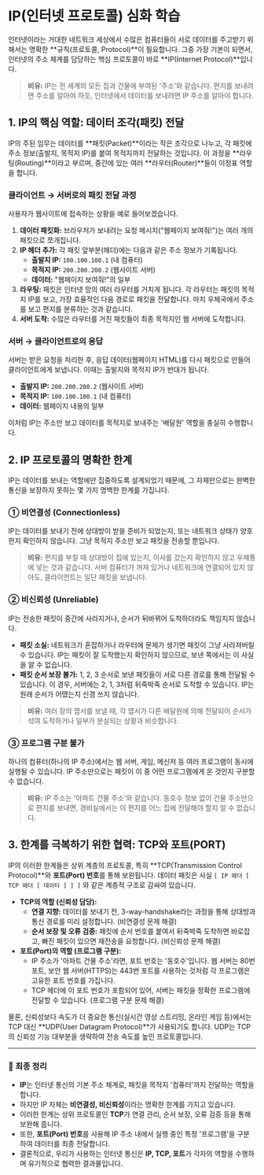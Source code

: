 # IP(인터넷 프로토콜) 심화 학습

인터넷이라는 거대한 네트워크 세상에서 수많은 컴퓨터들이 서로 데이터를 주고받기 위해서는 명확한 **규칙(프로토콜, Protocol)**이 필요합니다. 그중 가장 기본이 되면서, 인터넷의 주소 체계를 담당하는 핵심 프로토콜이 바로 **IP(Internet Protocol)**입니다.

> **비유:** IP는 전 세계의 모든 집과 건물에 부여된 '주소'와 같습니다. 편지를 보내려면 주소를 알아야 하듯, 인터넷에서 데이터를 보내려면 IP 주소를 알아야 합니다.

## 1. IP의 핵심 역할: 데이터 조각(패킷) 전달

IP의 주된 임무는 데이터를 **패킷(Packet)**이라는 작은 조각으로 나누고, 각 패킷에 주소 정보(출발지, 목적지 IP)를 붙여 목적지까지 전달하는 것입니다. 이 과정을 **라우팅(Routing)**이라고 부르며, 중간에 있는 여러 **라우터(Router)**들이 이정표 역할을 합니다.

### 클라이언트 → 서버로의 패킷 전달 과정

사용자가 웹사이트에 접속하는 상황을 예로 들어보겠습니다.

1.  **데이터 패킷화:** 브라우저가 보내려는 요청 메시지("웹페이지 보여줘!")는 여러 개의 패킷으로 쪼개집니다.
2.  **IP 헤더 추가:** 각 패킷 앞부분(헤더)에는 다음과 같은 주소 정보가 기록됩니다.
    - **출발지 IP:** `100.100.100.1` (내 컴퓨터)
    - **목적지 IP:** `200.200.200.2` (웹사이트 서버)
    - **데이터:** "웹페이지 보여줘!"의 일부
3.  **라우팅:** 패킷은 인터넷 망의 여러 라우터를 거치게 됩니다. 각 라우터는 패킷의 목적지 IP를 보고, 가장 효율적인 다음 경로로 패킷을 전달합니다. 마치 우체국에서 주소를 보고 편지를 분류하는 것과 같습니다.
4.  **서버 도착:** 수많은 라우터를 거친 패킷들이 최종 목적지인 웹 서버에 도착합니다.

### 서버 → 클라이언트로의 응답

서버는 받은 요청을 처리한 후, 응답 데이터(웹페이지 HTML)를 다시 패킷으로 만들어 클라이언트에게 보냅니다. 이때는 출발지와 목적지 IP가 반대가 됩니다.

- **출발지 IP:** `200.200.200.2` (웹사이트 서버)
- **목적지 IP:** `100.100.100.1` (내 컴퓨터)
- **데이터:** 웹페이지 내용의 일부

이처럼 IP는 주소만 보고 데이터를 목적지로 보내주는 '배달원' 역할을 충실히 수행합니다.

## 2. IP 프로토콜의 명확한 한계

IP는 데이터를 보내는 역할에만 집중하도록 설계되었기 때문에, 그 자체만으로는 완벽한 통신을 보장하지 못하는 몇 가지 명백한 한계를 가집니다.

### ① 비연결성 (Connectionless)

IP는 데이터를 보내기 전에 상대방이 받을 준비가 되었는지, 또는 네트워크 상태가 양호한지 확인하지 않습니다. 그냥 목적지 주소만 보고 패킷을 전송할 뿐입니다.

> **비유:** 편지를 부칠 때 상대방이 집에 있는지, 이사를 갔는지 확인하지 않고 우체통에 넣는 것과 같습니다. 서버 컴퓨터가 꺼져 있거나 네트워크에 연결되어 있지 않아도, 클라이언트는 일단 패킷을 보냅니다.

### ② 비신뢰성 (Unreliable)

IP는 전송한 패킷이 중간에 사라지거나, 순서가 뒤바뀌어 도착하더라도 책임지지 않습니다.

- **패킷 소실:** 네트워크가 혼잡하거나 라우터에 문제가 생기면 패킷이 그냥 사라져버릴 수 있습니다. IP는 패킷이 잘 도착했는지 확인하지 않으므로, 보낸 쪽에서는 이 사실을 알 수 없습니다.
- **패킷 순서 보장 불가:** 1, 2, 3 순서로 보낸 패킷들이 서로 다른 경로를 통해 전달될 수 있습니다. 이 경우, 서버에는 2, 1, 3처럼 뒤죽박죽 순서로 도착할 수 있습니다. IP는 원래 순서가 어땠는지 신경 쓰지 않습니다.

> **비유:** 여러 장의 엽서를 보낼 때, 각 엽서가 다른 배달원에 의해 전달되어 순서가 섞여 도착하거나 일부가 분실되는 상황과 비슷합니다.

### ③ 프로그램 구분 불가

하나의 컴퓨터(하나의 IP 주소)에서는 웹 서버, 게임, 메신저 등 여러 프로그램이 동시에 실행될 수 있습니다. IP 주소만으로는 패킷이 이 중 어떤 프로그램에게 온 것인지 구분할 수 없습니다.

> **비유:** IP 주소는 '아파트 건물 주소'와 같습니다. 동호수 정보 없이 건물 주소만으로 편지를 보내면, 경비실에서는 이 편지를 어느 집에 전달해야 할지 알 수 없습니다.

## 3. 한계를 극복하기 위한 협력: TCP와 포트(PORT)

IP의 이러한 한계들은 상위 계층의 프로토콜, 특히 **TCP(Transmission Control Protocol)**와 **포트(Port) 번호**를 통해 보완됩니다. 데이터 패킷은 사실 `[ IP 헤더 [ TCP 헤더 [ 데이터 ] ] ]` 와 같은 계층적 구조로 감싸여 있습니다.

- **TCP의 역할 (신뢰성 담당):**
  - **연결 지향:** 데이터를 보내기 전, 3-way-handshake라는 과정을 통해 상대방과 통신 경로를 미리 설정합니다. (비연결성 문제 해결)
  - **순서 보장 및 오류 검증:** 패킷에 순서 번호를 붙여서 뒤죽박죽 도착하면 바로잡고, 빠진 패킷이 있으면 재전송을 요청합니다. (비신뢰성 문제 해결)
- **포트(Port)의 역할 (프로그램 구분):**
  - IP 주소가 '아파트 건물 주소'라면, 포트 번호는 '동호수'입니다. 웹 서버는 80번 포트, 보안 웹 서버(HTTPS)는 443번 포트를 사용하는 것처럼 각 프로그램은 고유한 포트 번호를 가집니다.
  - TCP 헤더에 이 포트 번호가 포함되어 있어, 서버는 패킷을 정확한 프로그램에 전달할 수 있습니다. (프로그램 구분 문제 해결)

물론, 신뢰성보다 속도가 더 중요한 통신(실시간 영상 스트리밍, 온라인 게임 등)에서는 TCP 대신 **UDP(User Datagram Protocol)**가 사용되기도 합니다. UDP는 TCP의 신뢰성 기능 대부분을 생략하여 전송 속도를 높인 프로토콜입니다.

---

### 📌 최종 정리

- **IP**는 인터넷 통신의 기본 주소 체계로, 패킷을 목적지 '컴퓨터'까지 전달하는 역할을 합니다.
- 하지만 IP 자체는 **비연결성, 비신뢰성**이라는 명확한 한계를 가지고 있습니다.
- 이러한 한계는 상위 프로토콜인 **TCP**가 연결 관리, 순서 보장, 오류 검증 등을 통해 보완해 줍니다.
- 또한, **포트(Port) 번호**를 사용해 IP 주소 내에서 실행 중인 특정 '프로그램'을 구분하여 데이터를 최종 전달합니다.
- 결론적으로, 우리가 사용하는 인터넷 통신은 **IP, TCP, 포트**가 각자의 역할을 수행하며 유기적으로 협력한 결과물입니다.
